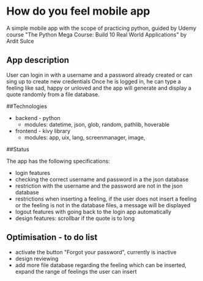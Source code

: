 # How do you feel mobile app

A simple mobile app with the scope of practicing python, guided by Udemy course "The Python Mega Course: Build 10 Real World Applications" by Ardit Sulce

## App description

User can login in with a username and a password already created or can sing up to create new credentials
Once he is logged in, he can type a feeling like sad, happy or unloved and the app will generate and display a quote randomly from a file database.

##Technologies

- backend - python
  - modules: datetime, json, glob, random, pathlib, hoverable
- frontend - kivy library
  - modules: app, uix, lang, screenmanager, image,

##Status

The app has the following specifications:
- login features
- checking the correct username and password in a the json database
- restriction with the username and the password are not in the json database
- restrictions when inserting a feeling, if the user does not insert a feeling or the feeling is not in the database files, a message will be displayed
- logout features with going back to the login app automatically
- design features: scrollbar if the quote is to long

## Optimisation - to do list

- activate the button "Forgot your password", currently is inactive
- design reviewing 
- add more file database regarding the feeling which can be inserted, expand the range of feelings the user can insert

